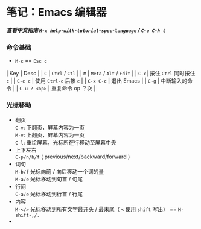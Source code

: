 # 笔记：Emacs 编辑器

***查看中文指南 `M-x help-with-tutorial-spec-language` / `C-u C-h t`***

### 命令基础

- `M-c` == `Esc c`  

| Key | Desc |
| `C` | `Ctrl` / `Ctl` |
| `M` | `Meta` / `Alt` / `Edit` |
| `C-c`| 按住 `Ctrl` 同时按住 `c` |
| `C-c c` | 使用 `Ctrl-c` 后按 `c` |
| `C-x C-c` | 退出 Emacs |
| `C-g` | 中断输入的命令 |
| `C-u ? <op>` | 重复命令 op ？次 |

### 光标移动

- 翻页  
  `C-v`: 下翻页，屏幕内容为一页  
  `M-v`: 上翻页，屏幕内容为一页  
  `C-l`: 重绘屏幕，光标所在行移动至屏幕中央  
- 上下左右  
  `C-p/n/b/f` ( previous/next/backward/forward )  
- 词句  
  `M-b/f` 光标向前 / 向后移动一个词的量  
  `M-a/e` 光标移动到句首 / 句尾  
- 行间  
  `C-a/e` 光标移动到行首 / 行尾  
- 内容  
  `M-</>` 光标移动到所有文字最开头 / 最末尾（ `<` 使用 `shift` 写出） == `M-shift-,/.`   
- 
